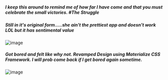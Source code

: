 ##### I keep this around to remind me of how far I have come and that you must celebrate the small victories. #The Struggle
##### Still in it's original form.....she ain't the prettiest app and doesn't work LOL but it has sentimental value


![image](https://cloud.githubusercontent.com/assets/18251657/22615999/dbd7ba02-ea71-11e6-8727-b1f060254ae8.png)


##### Got bored and felt like why not. Revamped Design using Materialize CSS Framework. I will prob come back if I get bored again sometime.

![image](https://cloud.githubusercontent.com/assets/18251657/24835379/b7d6887e-1cce-11e7-8785-219059d01778.png)

